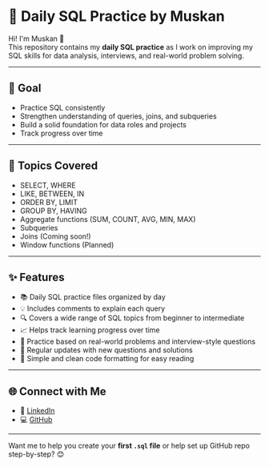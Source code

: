 # 💾 Daily SQL Practice by Muskan

Hi! I'm Muskan 👋  
This repository contains my **daily SQL practice** as I work on improving my SQL skills for data analysis, interviews, and real-world problem solving.

---

## 🎯 Goal

- Practice SQL consistently
- Strengthen understanding of queries, joins, and subqueries
- Build a solid foundation for data roles and projects
- Track progress over time

---
## 🧠 Topics Covered

- SELECT, WHERE
- LIKE, BETWEEN, IN
- ORDER BY, LIMIT
- GROUP BY, HAVING
- Aggregate functions (SUM, COUNT, AVG, MIN, MAX)
- Subqueries
- Joins (Coming soon!)
- Window functions (Planned)

---

## ✨ Features

- 📚 Daily SQL practice files organized by day
- 💡 Includes comments to explain each query
- 🔍 Covers a wide range of SQL topics from beginner to intermediate
- 📈 Helps track learning progress over time
- 🧠 Practice based on real-world problems and interview-style questions
- 🔄 Regular updates with new questions and solutions
- 📝 Simple and clean code formatting for easy reading

---

## 🌐 Connect with Me

- 💼 [LinkedIn](https://www.linkedin.com/in/muskan-kumari-60665a2a6?utm_source=share&utm_campaign=share_via&utm_content=profile&utm_medium=android_app)
- 💻 [GitHub](https://github.com/Musu581/MUSKAN-KUMARI)

---

Want me to help you create your **first `.sql` file** or help set up GitHub repo step-by-step? 😊









